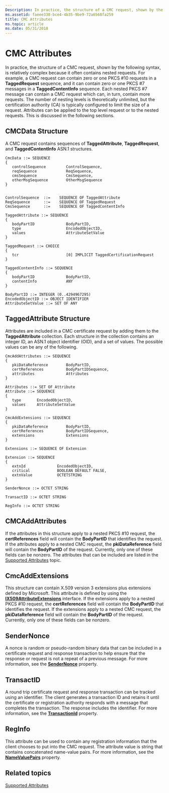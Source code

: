 ```yaml
---
Description: In practice, the structure of a CMC request, shown by the following syntax, is relatively complex because it often contains nested requests.
ms.assetid: faeee338-bce4-4b35-9be9-72a6568fa259
title: CMC Attributes
ms.topic: article
ms.date: 05/31/2018
---
```


# CMC Attributes

In practice, the structure of a CMC request, shown by the following syntax, is relatively complex because it often contains nested requests. For example, a CMC request can contain zero or one PKCS \#10 requests in a **TaggedRequest** sequence, and it can contain zero or one PKCS \#7 messages in a **TaggedContentInfo** sequence. Each nested PKCS \#7 message can contain a CMC request which can, in turn, contain more requests. The number of nesting levels is theoretically unlimited, but the certification authority (CA) is typically configured to limit the size of a request. Attributes can be applied to the top level request or to the nested requests. This is discussed in the following sections.

## CMCData Structure

A CMC request contains sequences of **TaggedAttribute**, **TaggedRequest**, and **TaggedContentInfo** ASN.1 structures.

``` syntax
CmcData ::= SEQUENCE 
{
   controlSequence         ControlSequence,
   reqSequence             ReqSequence,
   cmsSequence             CmsSequence,
   otherMsgSequence        OtherMsgSequence
}


ControlSequence  ::=    SEQUENCE OF TaggedAttribute
ReqSequence      ::=    SEQUENCE OF TaggedRequest
CmsSequence      ::=    SEQUENCE OF TaggedContentInfo

TaggedAttribute ::= SEQUENCE 
{
   bodyPartID              BodyPartID,
   type                    EncodedObjectID,
   values                  AttributeSetValue
}

TaggedRequest ::= CHOICE 
{
   tcr                     [0] IMPLICIT TaggedCertificationRequest
}

TaggedContentInfo ::= SEQUENCE 
{
   bodyPartID              BodyPartID,
   contentInfo             ANY
}

BodyPartID ::= INTEGER (0..4294967295)
EncodedObjectID ::= OBJECT IDENTIFIER
AttributeSetValue ::= SET OF ANY
```

## TaggedAttribute Structure

Attributes are included in a CMC certificate request by adding them to the **TaggedAttribute** collection. Each structure in the collection contains an integer ID, an ASN.1 object identifier (OID), and a set of values. The possible values can be any of the following.

``` syntax
CmcAddAttributes ::= SEQUENCE 
{
   pkiDataReference        BodyPartID,
   certReferences          BodyPartIDSequence,
   attributes              Attributes
}

Attributes ::= SET OF Attribute
Attribute ::= SEQUENCE 
{
   type       EncodedObjectID,
   values     AttributeSetValue
}

CmcAddExtensions ::= SEQUENCE 
{
   pkiDataReference        BodyPartID,
   certReferences          BodyPartIDSequence,
   extensions              Extensions
}

Extensions ::= SEQUENCE OF Extension

Extension ::= SEQUENCE 
{
   extnId              EncodedObjectID,
   critical            BOOLEAN DEFAULT FALSE,
   extnValue           OCTETSTRING
}

SenderNonce ::= OCTET STRING

TransactID ::= OCTET STRING

RegInfo ::= OCTET STRING
```

## CMCAddAttributes

If the attributes in this structure apply to a nested PKCS \#10 request, the **certReferences** field will contain the **BodyPartID** that identifies the request. If the attributes apply to a nested CMC request, the **pkiDataReference** field will contain the **BodyPartID** of the request. Currently, only one of these fields can be nonzero. The attributes that can be included are listed in the [Supported Attributes](supported-attributes.md) topic.

## CmcAddExtensions

This structure can contain X.509 version 3 extensions plus extensions defined by Microsoft. This attribute is defined by using the [**IX509AttributeExtensions**](/windows/desktop/api/CertEnroll/nn-certenroll-ix509attributeextensions) interface. If the extensions apply to a nested PKCS \#10 request, the **certReferences** field will contain the **BodyPartID** that identifies the request. If the extensions apply to a nested CMC request, the **pkiDataReference** field will contain the **BodyPartID** of the request. Currently, only one of these fields can be nonzero.

## SenderNonce

A nonce is random or pseudo-random binary data that can be included in a certificate request and response transaction to help ensure that the response or request is not a repeat of a previous message. For more information, see the [**SenderNonce**](/windows/desktop/api/CertEnroll/nf-certenroll-ix509certificaterequestcmc-get_sendernonce) property.

## TransactID

A round trip certificate request and response transaction can be tracked using an identifier. The client generates a transaction ID and retains it until the certificate or registration authority responds with a message that completes the transaction. The response includes the identifier. For more information, see the [**TransactionId**](/windows/desktop/api/CertEnroll/nf-certenroll-ix509certificaterequestcmc-get_transactionid) property.

## RegInfo

This attribute can be used to contain any registration information that the client chooses to put into the CMC request. The attribute value is string that contains concatenated name-value pairs. For more information, see the [**NameValuePairs**](/windows/desktop/api/CertEnroll/nf-certenroll-ix509certificaterequestcmc-get_namevaluepairs) property.

## Related topics

<dl> <dt>

[Supported Attributes](supported-attributes.md)
</dt> </dl>

 

 



